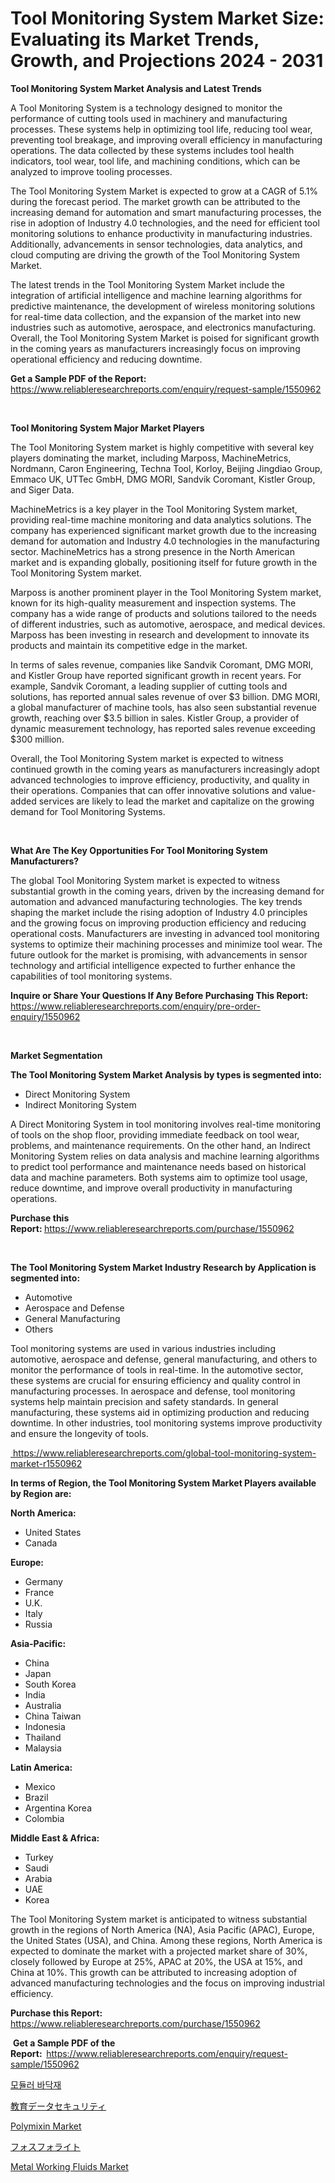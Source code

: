 <p><h1>Tool Monitoring System Market Size: Evaluating its Market Trends, Growth, and Projections 2024 - 2031</h1></p><p><strong>Tool Monitoring System Market Analysis and Latest Trends</strong></p>
<p><p>A Tool Monitoring System is a technology designed to monitor the performance of cutting tools used in machinery and manufacturing processes. These systems help in optimizing tool life, reducing tool wear, preventing tool breakage, and improving overall efficiency in manufacturing operations. The data collected by these systems includes tool health indicators, tool wear, tool life, and machining conditions, which can be analyzed to improve tooling processes.</p><p>The Tool Monitoring System Market is expected to grow at a CAGR of 5.1% during the forecast period. The market growth can be attributed to the increasing demand for automation and smart manufacturing processes, the rise in adoption of Industry 4.0 technologies, and the need for efficient tool monitoring solutions to enhance productivity in manufacturing industries. Additionally, advancements in sensor technologies, data analytics, and cloud computing are driving the growth of the Tool Monitoring System Market.</p><p>The latest trends in the Tool Monitoring System Market include the integration of artificial intelligence and machine learning algorithms for predictive maintenance, the development of wireless monitoring solutions for real-time data collection, and the expansion of the market into new industries such as automotive, aerospace, and electronics manufacturing. Overall, the Tool Monitoring System Market is poised for significant growth in the coming years as manufacturers increasingly focus on improving operational efficiency and reducing downtime.</p></p>
<p><strong>Get a Sample PDF of the Report:&nbsp;</strong> <a href="https://www.reliableresearchreports.com/enquiry/request-sample/1550962">https://www.reliableresearchreports.com/enquiry/request-sample/1550962</a></p>
<p>&nbsp;</p>
<p><strong>Tool Monitoring System Major Market Players</strong></p>
<p><p>The Tool Monitoring System market is highly competitive with several key players dominating the market, including Marposs, MachineMetrics, Nordmann, Caron Engineering, Techna Tool, Korloy, Beijing Jingdiao Group, Emmaco UK, UTTec GmbH, DMG MORI, Sandvik Coromant, Kistler Group, and Siger Data.</p><p>MachineMetrics is a key player in the Tool Monitoring System market, providing real-time machine monitoring and data analytics solutions. The company has experienced significant market growth due to the increasing demand for automation and Industry 4.0 technologies in the manufacturing sector. MachineMetrics has a strong presence in the North American market and is expanding globally, positioning itself for future growth in the Tool Monitoring System market.</p><p>Marposs is another prominent player in the Tool Monitoring System market, known for its high-quality measurement and inspection systems. The company has a wide range of products and solutions tailored to the needs of different industries, such as automotive, aerospace, and medical devices. Marposs has been investing in research and development to innovate its products and maintain its competitive edge in the market.</p><p>In terms of sales revenue, companies like Sandvik Coromant, DMG MORI, and Kistler Group have reported significant growth in recent years. For example, Sandvik Coromant, a leading supplier of cutting tools and solutions, has reported annual sales revenue of over $3 billion. DMG MORI, a global manufacturer of machine tools, has also seen substantial revenue growth, reaching over $3.5 billion in sales. Kistler Group, a provider of dynamic measurement technology, has reported sales revenue exceeding $300 million.</p><p>Overall, the Tool Monitoring System market is expected to witness continued growth in the coming years as manufacturers increasingly adopt advanced technologies to improve efficiency, productivity, and quality in their operations. Companies that can offer innovative solutions and value-added services are likely to lead the market and capitalize on the growing demand for Tool Monitoring Systems.</p></p>
<p>&nbsp;</p>
<p><strong>What Are The Key Opportunities For Tool Monitoring System Manufacturers?</strong></p>
<p><p>The global Tool Monitoring System market is expected to witness substantial growth in the coming years, driven by the increasing demand for automation and advanced manufacturing technologies. The key trends shaping the market include the rising adoption of Industry 4.0 principles and the growing focus on improving production efficiency and reducing operational costs. Manufacturers are investing in advanced tool monitoring systems to optimize their machining processes and minimize tool wear. The future outlook for the market is promising, with advancements in sensor technology and artificial intelligence expected to further enhance the capabilities of tool monitoring systems.</p></p>
<p><strong>Inquire or Share Your Questions If Any Before Purchasing This Report:</strong> <a href="https://www.reliableresearchreports.com/enquiry/pre-order-enquiry/1550962">https://www.reliableresearchreports.com/enquiry/pre-order-enquiry/1550962</a></p>
<p>&nbsp;</p>
<p><strong>Market Segmentation</strong></p>
<p><strong>The Tool Monitoring System Market Analysis by types is segmented into:</strong></p>
<p><ul><li>Direct Monitoring System</li><li>Indirect Monitoring System</li></ul></p>
<p><p>A Direct Monitoring System in tool monitoring involves real-time monitoring of tools on the shop floor, providing immediate feedback on tool wear, problems, and maintenance requirements. On the other hand, an Indirect Monitoring System relies on data analysis and machine learning algorithms to predict tool performance and maintenance needs based on historical data and machine parameters. Both systems aim to optimize tool usage, reduce downtime, and improve overall productivity in manufacturing operations.</p></p>
<p><strong>Purchase this Report:&nbsp;</strong><a href="https://www.reliableresearchreports.com/purchase/1550962">https://www.reliableresearchreports.com/purchase/1550962</a></p>
<p>&nbsp;</p>
<p><strong>The Tool Monitoring System Market Industry Research by Application is segmented into:</strong></p>
<p><ul><li>Automotive</li><li>Aerospace and Defense</li><li>General Manufacturing</li><li>Others</li></ul></p>
<p><p>Tool monitoring systems are used in various industries including automotive, aerospace and defense, general manufacturing, and others to monitor the performance of tools in real-time. In the automotive sector, these systems are crucial for ensuring efficiency and quality control in manufacturing processes. In aerospace and defense, tool monitoring systems help maintain precision and safety standards. In general manufacturing, these systems aid in optimizing production and reducing downtime. In other industries, tool monitoring systems improve productivity and ensure the longevity of tools.</p></p>
<p><a href="https://www.reliableresearchreports.com/global-tool-monitoring-system-market-r1550962">&nbsp;https://www.reliableresearchreports.com/global-tool-monitoring-system-market-r1550962</a></p>
<p><strong>In terms of Region, the Tool Monitoring System Market Players available by Region are:</strong></p>
<p>
    <p> <strong> North America: </strong>
        <ul>
            <li>United States</li>
            <li>Canada</li>
        </ul>
        </p> 
    <p> <strong> Europe: </strong>
        <ul>
            <li>Germany</li>
            <li>France</li>
            <li>U.K.</li>
            <li>Italy</li>
            <li>Russia</li>
        </ul>
        </p> 
    <p> <strong> Asia-Pacific: </strong>
        <ul>
            <li>China</li>
            <li>Japan</li>
            <li>South Korea</li>
            <li>India</li>
            <li>Australia</li>
            <li>China Taiwan</li>
            <li>Indonesia</li>
            <li>Thailand</li>
            <li>Malaysia</li>
        </ul>
        </p> 
    <p> <strong> Latin America: </strong>
        <ul>
            <li>Mexico</li>
            <li>Brazil</li>
            <li>Argentina Korea</li>
            <li>Colombia</li>
        </ul>
        </p> 
    <p> <strong> Middle East & Africa: </strong>
        <ul>
            <li>Turkey</li>
            <li>Saudi</li>
            <li>Arabia</li>
            <li>UAE</li>
            <li>Korea</li>
        </ul>
    </p>
    </p>
<p><p>The Tool Monitoring System market is anticipated to witness substantial growth in the regions of North America (NA), Asia Pacific (APAC), Europe, the United States (USA), and China. Among these regions, North America is expected to dominate the market with a projected market share of 30%, closely followed by Europe at 25%, APAC at 20%, the USA at 15%, and China at 10%. This growth can be attributed to increasing adoption of advanced manufacturing technologies and the focus on improving industrial efficiency.</p></p>
<p><strong>Purchase this Report: </strong><a href="https://www.reliableresearchreports.com/purchase/1550962">https://www.reliableresearchreports.com/purchase/1550962</a></p>
<p>&nbsp;<strong>Get a Sample PDF of the Report:&nbsp;&nbsp;</strong><a href="https://www.reliableresearchreports.com/enquiry/request-sample/1550962">https://www.reliableresearchreports.com/enquiry/request-sample/1550962</a></p>
<p><strong></strong></p>
<p><p><a href="https://github.com/TrevorKruvalis5678/Market-Research-Report-List-1/blob/main/659427825044.md">모듈러 바닥재</a></p><p><a href="https://github.com/avwofrml53535/Market-Research-Report-List-1/blob/main/623273027205.md">教育データセキュリティ</a></p><p><a href="https://issuu.com/reportprime-2/docs/polymixin-market-size-2030.pptx">Polymixin Market</a></p><p><a href="https://medium.com/@tigerprawn1996/%E3%83%AA%E3%83%B3%E9%89%B1%E7%9F%B3%E5%B8%82%E5%A0%B4%E3%82%B7%E3%82%A7%E3%82%A2%E3%81%AE%E5%A4%89%E5%8C%96%E3%81%A8%E5%B8%82%E5%A0%B4%E6%88%90%E9%95%B7%E3%83%88%E3%83%AC%E3%83%B3%E3%83%892024%E5%B9%B4-2031%E5%B9%B4-53fd231d4010">フォスフォライト</a></p><p><a href="https://issuu.com/reportprime-2/docs/metal-working-fluids-market-size-2030.pptx">Metal Working Fluids Market</a></p></p>